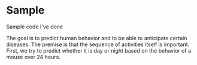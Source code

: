 # Sample
Sample code I've done

The goal is to predict human behavior and to be able to anticipate certain diseases. 
The premise is that the sequence of activities itself is important. 
First, we try to predict whether it is day or night based on the behavior of a mouse over 24 hours.
